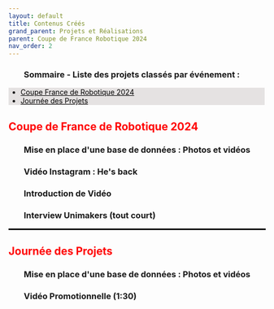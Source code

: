 ```yaml
---
layout: default
title: Contenus Créés
grand_parent: Projets et Réalisations
parent: Coupe de France Robotique 2024
nav_order: 2
---
```


<h3 style="margin-left: 30px;">Sommaire - Liste des projets classés par événement :</h3>

<nav style="background-color: #E5E2E2;">
    <ul>
        <li><a href="#section1" style="color: black;">Coupe France de Robotique 2024</a></li>
        <li><a href="#section2" style="color: black;">Journée des Projets</a></li>
    </ul>
</nav>

<h2 id="section1" style="color: red;"><strong>Coupe de France de Robotique 2024</strong></h2>

<h3 style="margin-left: 30px;">Mise en place d'une base de données : Photos et vidéos </h3>

<h3 style="margin-left: 30px;">Vidéo Instagram : He's back </h3>

<h3 style="margin-left: 30px;">Introduction de Vidéo </h3>

<h3 style="margin-left: 30px;">Interview Unimakers (tout court) </h3>

<hr style="border: 1px solid black; width: 100%; margin: 0 auto;">

<h2 id="section2" style="color: red;"><strong>Journée des Projets</strong></h2>

<h3 style="margin-left: 30px;">Mise en place d'une base de données : Photos et vidéos </h3>

<h3 style="margin-left: 30px;">Vidéo Promotionnelle (1:30) </h3>